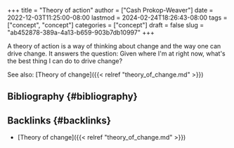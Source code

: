 +++
title = "Theory of action"
author = ["Cash Prokop-Weaver"]
date = 2022-12-03T11:25:00-08:00
lastmod = 2024-02-24T18:26:43-08:00
tags = ["concept", "concept"]
categories = ["concept"]
draft = false
slug = "ab452878-389a-4a13-b659-903b7db10997"
+++

A theory of action is a way of thinking about change and the way one can drive change. It answers the question: Given where I'm at right now, what's the best thing I can do to drive change?

See also: [Theory of change]({{< relref "theory_of_change.md" >}})


## Bibliography {#bibliography}

<style>.csl-entry{text-indent: -1.5em; margin-left: 1.5em;}</style><div class="csl-bib-body">
</div>


## Backlinks {#backlinks}

-   [Theory of change]({{< relref "theory_of_change.md" >}})
